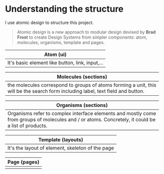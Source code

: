 # Understanding the structure

I use atomic design to structure this project.

>Atomic design is a new approach to modular design devised by **Brad Frost** to create Design Systems from simpler components: atom, molecules, organisms, template and pages.

| Atom (ui) |
|---|
| It's basic element like button, link, input,... |

| Molecules (sections) |
|---|
| the molecules correspond to groups of atoms forming a unit, this will be the search form including label, text field and button. |

| Organisms (sections) |
|---|
| Organisms refer to complex interface elements and mostly come from groups of molecules and / or atoms. Concretely, it could be a list of products. |

| Template (layouts) |
| --- |
| It's the layout of element, skeleton of the page |

| Page (pages) |
| --- |
|  |